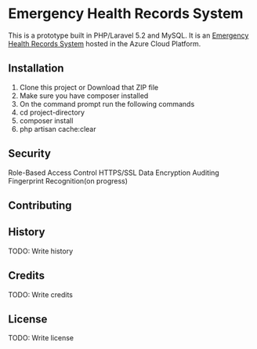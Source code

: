 # Emergency Health Records System
This is a prototype built in PHP/Laravel 5.2 and MySQL.
It is an [Emergency Health Records System](https://emrg.azurewebsites.net/) hosted in the Azure Cloud Platform.

## Installation
1. Clone this project or Download that ZIP file
2. Make sure you have composer installed
3. On the command prompt run the following commands
4. cd project-directory
5. composer install
6. php artisan cache:clear

## Security
Role-Based Access Control
HTTPS/SSL
Data Encryption
Auditing
Fingerprint Recognition(on progress)

## Contributing

## History
TODO: Write history

## Credits
TODO: Write credits

## License
TODO: Write license